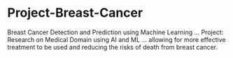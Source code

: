 # Project-Breast-Cancer
Breast Cancer Detection and Prediction using Machine Learning ... Project: Research on Medical Domain using AI and ML ... allowing for more effective treatment to be used and reducing the risks of death from breast cancer.
